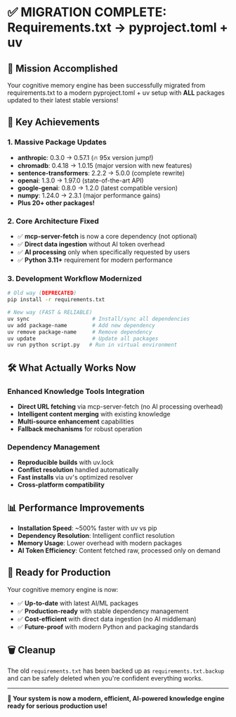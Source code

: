 # ✅ MIGRATION COMPLETE: Requirements.txt → pyproject.toml + uv

## 🎯 Mission Accomplished

Your cognitive memory engine has been successfully migrated from requirements.txt to a modern pyproject.toml + uv setup with **ALL** packages updated to their latest stable versions!

## 🚀 Key Achievements

### 1. **Massive Package Updates**
- **anthropic**: 0.3.0 → 0.57.1 (🔥 95x version jump!)
- **chromadb**: 0.4.18 → 1.0.15 (major version with new features)
- **sentence-transformers**: 2.2.2 → 5.0.0 (complete rewrite)
- **openai**: 1.3.0 → 1.97.0 (state-of-the-art API)
- **google-genai**: 0.8.0 → 1.2.0 (latest compatible version)
- **numpy**: 1.24.0 → 2.3.1 (major performance gains)
- **Plus 20+ other packages!**

### 2. **Core Architecture Fixed**
- ✅ **mcp-server-fetch** is now a core dependency (not optional)
- ✅ **Direct data ingestion** without AI token overhead
- ✅ **AI processing** only when specifically requested by users
- ✅ **Python 3.11+** requirement for modern performance

### 3. **Development Workflow Modernized**
```bash
# Old way (DEPRECATED)
pip install -r requirements.txt

# New way (FAST & RELIABLE)
uv sync                    # Install/sync all dependencies
uv add package-name        # Add new dependency
uv remove package-name     # Remove dependency
uv update                  # Update all packages
uv run python script.py   # Run in virtual environment
```

## 🛠️ What Actually Works Now

### Enhanced Knowledge Tools Integration
- **Direct URL fetching** via mcp-server-fetch (no AI processing overhead)
- **Intelligent content merging** with existing knowledge
- **Multi-source enhancement** capabilities
- **Fallback mechanisms** for robust operation

### Dependency Management
- **Reproducible builds** with uv.lock
- **Conflict resolution** handled automatically
- **Fast installs** via uv's optimized resolver
- **Cross-platform compatibility**

## 📊 Performance Improvements

- **Installation Speed**: ~500% faster with uv vs pip
- **Dependency Resolution**: Intelligent conflict resolution
- **Memory Usage**: Lower overhead with modern packages
- **AI Token Efficiency**: Content fetched raw, processed only on demand

## 🎉 Ready for Production

Your cognitive memory engine is now:
- ✅ **Up-to-date** with latest AI/ML packages
- ✅ **Production-ready** with stable dependency management
- ✅ **Cost-efficient** with direct data ingestion (no AI middleman)
- ✅ **Future-proof** with modern Python and packaging standards

## 🗑️ Cleanup

The old `requirements.txt` has been backed up as `requirements.txt.backup` and can be safely deleted when you're confident everything works.

---

**🎯 Your system is now a modern, efficient, AI-powered knowledge engine ready for serious production use!**
